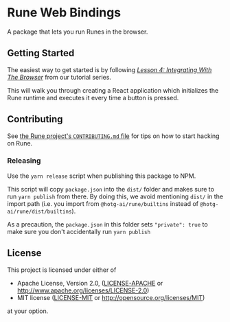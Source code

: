 # Rune Web Bindings

A package that lets you run Runes in the browser.

## Getting Started

The easiest way to get started is by following [_Lesson 4: Integrating With The
Browser_][lesson-4] from our tutorial series.

This will walk you through creating a React application which initializes the
Rune runtime and executes it every time a button is pressed.

## Contributing

See [the Rune project's `CONTRIBUTING.md` file][contributing] for tips on how
to start hacking on Rune.

### Releasing

Use the `yarn release` script when publishing this package to NPM.

This script will copy `package.json` into the `dist/` folder and makes sure to
run `yarn publish` from there. By doing this, we avoid mentioning `dist/` in the
import path (i.e. you import from `@hotg-ai/rune/builtins` instead of
`@hotg-ai/rune/dist/builtins`).

As a precaution, the `package.json` in this folder sets `"private": true` to
make sure you don't accidentally run `yarn publish`

## License

This project is licensed under either of

- Apache License, Version 2.0, ([LICENSE-APACHE](LICENSE-APACHE.md) or
  http://www.apache.org/licenses/LICENSE-2.0)
- MIT license ([LICENSE-MIT](LICENSE-MIT.md) or
  http://opensource.org/licenses/MIT)

at your option.

[lesson-4]: https://hotg.dev/docs/tutorials/lesson-4/README
[contributing]: https://github.com/hotg-ai/rune/blob/master/CONTRIBUTING.md
